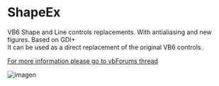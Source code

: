 # ShapeEx
VB6 Shape and Line controls replacements. With antialiasing and new figures. Based on GDI+  
It can be used as a direct replacement of the original VB6 controls.  

[For more information please go to vbForums thread](https://www.vbforums.com/showthread.php?872815-VB6-ShapeEx-Shape-control-replacement)

![imagen](https://user-images.githubusercontent.com/42319299/175790417-e750a5a6-7622-4351-bad5-0fc8db66da3d.png)
